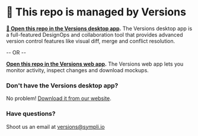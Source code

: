 # 👋 This repo is managed by Versions #

**[🚀 Open this repo in the Versions desktop app](https://dev-versions-ui.sympli.io/auth/redirect?provider=github&id=5af0add1a44fac686cf812e5).** The Versions desktop app is a full-featured DesignOps and collaboration tool that provides advanced version control features like visual diff, merge and conflict resolution. 

-- OR --

**[Open this repo in the Versions web app](https://dev-versions-ui.sympli.io/project/5af0add1a44fac686cf812e5?from=github).** The Versions web app lets you monitor activity, inspect changes and download mockups. 

### Don't have the Versions desktop app? ###

No problem! [Download it from our website](http://versions.sympli.io).

### Have questions? ###

Shoot us an email at [versions@sympli.io](mailto:versions@sympli.io) 
